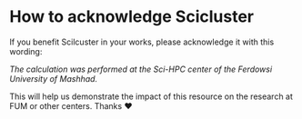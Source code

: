 # How to acknowledge Scicluster

If you benefit Scilcuster in your works, please acknowledge it with this wording:

*The calculation was performed at the Sci-HPC center of the Ferdowsi University of Mashhad.*

This will help us demonstrate the impact of this resource on the research at FUM or other centers. Thanks :heart:
